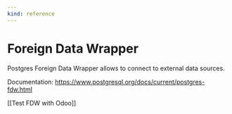```yaml
---
kind: reference
---
```

# Foreign Data Wrapper

Postgres Foreign Data Wrapper allows to connect to external data sources.

Documentation: <https://www.postgresql.org/docs/current/postgres-fdw.html>

[[Test FDW with Odoo]]